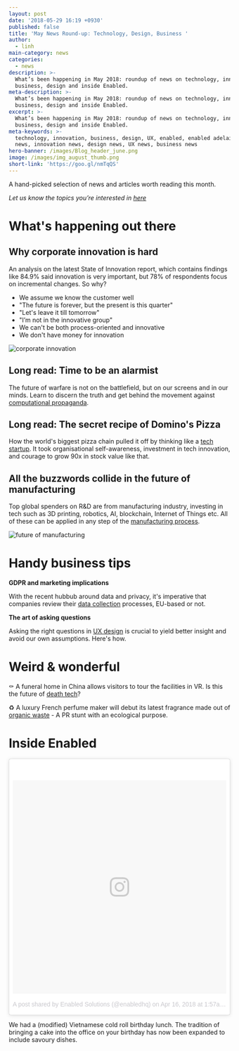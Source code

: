 ```yaml
---
layout: post
date: '2018-05-29 16:19 +0930'
published: false
title: 'May News Round-up: Technology, Design, Business '
author:
  - linh
main-category: news
categories:
  - news
description: >-
  What’s been happening in May 2018: roundup of news on technology, innovation,
  business, design and inside Enabled.
meta-description: >-
  What’s been happening in May 2018: roundup of news on technology, innovation,
  business, design and inside Enabled.
excerpt: >-
  What’s been happening in May 2018: roundup of news on technology, innovation,
  business, design and inside Enabled.
meta-keywords: >-
  technology, innovation, business, design, UX, enabled, enabled adelaide, tech
  news, innovation news, design news, UX news, business news
hero-banner: /images/Blog_header_june.png
image: /images/img_august_thumb.png
short-link: 'https://goo.gl/nmTqQS'
---
```

A hand-picked selection of news and articles worth reading this month.

_Let us know the topics you’re interested in [here](https://enabled1.typeform.com/to/YcdNts)_

# What's happening out there

## Why corporate innovation is hard

An analysis on the latest State of Innovation report, which contains findings like 84.9% said innovation is very important, but 78% of respondents focus on incremental changes. So why? 

- We assume we know the customer well
- "The future is forever, but the present is this quarter"
- "Let's leave it till tomorrow"
- "I’m not in the innovative group"
- We can't be both process-oriented and innovative
- We don't have money for innovation

![corporate innovation]({{site.baseurl}}/images/img_may_innovation.png)

## Long read: Time to be an alarmist 

The future of warfare is not on the battlefield, but on our screens and in our minds. Learn to discern the truth and get behind the movement against [computational propaganda](https://www.cbinsights.com/research/future-of-information-warfare). 

## Long read: The secret recipe of Domino's Pizza 

How the world's biggest pizza chain pulled it off by thinking like a [tech startup](https://producthabits.com/dominos-pizza-drove-90x-increase-stock-value-acting-like-tech-startup/). It took organisational self-awareness, investment in tech innovation, and courage to grow 90x in stock value like that. 

## All the buzzwords collide in the future of manufacturing

Top global spenders on R&D are from manufacturing industry, investing in tech such as 3D printing, robotics, AI, blockchain, Internet of Things etc. All of these can be applied in any step of the [manufacturing process](https://www.cbinsights.com/research/future-factory-manufacturing-tech-trends/ologies-2018/#387e65242995).  

![future of manufacturing]({{site.baseurl}}/images/img_april_manufacturing.png)

# Handy business tips

**GDPR and marketing implications**

With the recent hubbub around data and privacy, it's imperative that companies review their [data collection](https://www.reforge.com/blog/gdpr-growth-marketing) processes, EU-based or not.

**The art of asking questions**

Asking the right questions in [UX design](https://www.invisionapp.com/blog/asking-right-questions) is crucial to yield better insight and avoid our own assumptions. Here's how.

# Weird & wonderful

⚰️ A funeral home in China allows visitors to tour the facilities in VR. Is this the future of [death tech](https://vrscout.com/news/chinese-funeral-parlor-death-tour-vr/?)?  

♻️ A luxury French perfume maker will debut its latest fragrance made out of [organic waste](http://www.adweek.com/brand-marketing/etat-libre-dorange-is-making-a-luxury-perfume-out-of-trash-and-worms/) - A PR stunt with an ecological purpose. 

# Inside Enabled

<blockquote class="instagram-media" data-instgrm-permalink="https://www.instagram.com/p/BhoB0zOBzDR/" data-instgrm-version="8" style=" background:#FFF; border:0; border-radius:3px; box-shadow:0 0 1px 0 rgba(0,0,0,0.5),0 1px 10px 0 rgba(0,0,0,0.15); margin: 1px; max-width:658px; padding:0; width:99.375%; width:-webkit-calc(100% - 2px); width:calc(100% - 2px);"><div style="padding:8px;"> <div style=" background:#F8F8F8; line-height:0; margin-top:40px; padding:50% 0; text-align:center; width:100%;"> <div style=" background:url(data:image/png;base64,iVBORw0KGgoAAAANSUhEUgAAACwAAAAsCAMAAAApWqozAAAABGdBTUEAALGPC/xhBQAAAAFzUkdCAK7OHOkAAAAMUExURczMzPf399fX1+bm5mzY9AMAAADiSURBVDjLvZXbEsMgCES5/P8/t9FuRVCRmU73JWlzosgSIIZURCjo/ad+EQJJB4Hv8BFt+IDpQoCx1wjOSBFhh2XssxEIYn3ulI/6MNReE07UIWJEv8UEOWDS88LY97kqyTliJKKtuYBbruAyVh5wOHiXmpi5we58Ek028czwyuQdLKPG1Bkb4NnM+VeAnfHqn1k4+GPT6uGQcvu2h2OVuIf/gWUFyy8OWEpdyZSa3aVCqpVoVvzZZ2VTnn2wU8qzVjDDetO90GSy9mVLqtgYSy231MxrY6I2gGqjrTY0L8fxCxfCBbhWrsYYAAAAAElFTkSuQmCC); display:block; height:44px; margin:0 auto -44px; position:relative; top:-22px; width:44px;"></div></div><p style=" color:#c9c8cd; font-family:Arial,sans-serif; font-size:14px; line-height:17px; margin-bottom:0; margin-top:8px; overflow:hidden; padding:8px 0 7px; text-align:center; text-overflow:ellipsis; white-space:nowrap;"><a href="https://www.instagram.com/p/BhoB0zOBzDR/" style=" color:#c9c8cd; font-family:Arial,sans-serif; font-size:14px; font-style:normal; font-weight:normal; line-height:17px; text-decoration:none;" target="_blank">A post shared by Enabled Solutions (@enabledhq)</a> on <time style=" font-family:Arial,sans-serif; font-size:14px; line-height:17px;" datetime="2018-04-16T08:57:49+00:00">Apr 16, 2018 at 1:57am PDT</time></p></div></blockquote> <script async defer src="//www.instagram.com/embed.js"></script>

We had a (modified) Vietnamese cold roll birthday lunch. The tradition of bringing a cake into the office on your birthday has now been expanded to include savoury dishes.

